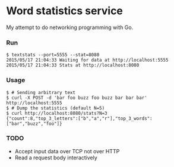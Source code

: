 # Word statistics service

My attempt to do networking programming with Go.

### Run
```
$ textstats --port=5555 --stat=8080
2015/05/17 21:04:33 Waiting for data at http://localhost:5555
2015/05/17 21:04:33 Stats at http://localhost:8080
```

### Usage
```
$ # Sending arbitrary text
$ curl -X POST -d 'bar foo buzz foo buzz bar bar bar' http://localhost:5555
$ # Dump the statistics (default N=5)
$ curl http://localhost:8080/stats?N=3
{"count":8,"top_3_letters":["b","a","r"],"top_3_words":["bar","buzz","foo"]}
```

### TODO

- Accept input data over TCP not over HTTP
- Read a request body interactively
